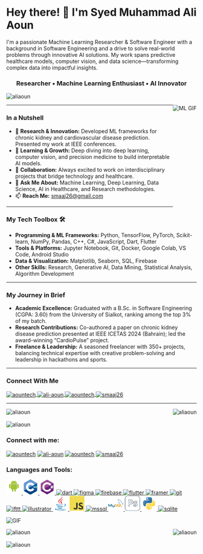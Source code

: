 # Hey there! 👋 I'm Syed Muhammad Ali Aoun

I'm a passionate Machine Learning Researcher & Software Engineer with a background in Software Engineering and a drive to solve real-world problems through innovative AI solutions. My work spans predictive healthcare models, computer vision, and data science—transforming complex data into impactful insights.

<h3 align="center">Researcher • Machine Learning Enthusiast • AI Innovator</h3>

<p align="left"> 
  <img src="https://komarev.com/ghpvc/?username=aliaoun&label=Profile%20views&color=0e75b6&style=flat" alt="aliaoun" />
</p>

<img align="right" alt="ML GIF" src="https://github.com/AliAoun/AliAoun/assets/80461232/aa9231e4-cc9c-443e-af4c-25b49c3b6cac" height="300"/>

---

### In a Nutshell

- 🔭 **Research & Innovation:** Developed ML frameworks for chronic kidney and cardiovascular disease prediction. Presented my work at IEEE conferences.
- 🌱 **Learning & Growth:** Deep diving into deep learning, computer vision, and precision medicine to build interpretable AI models.
- 👯 **Collaboration:** Always excited to work on interdisciplinary projects that bridge technology and healthcare.
- 💬 **Ask Me About:** Machine Learning, Deep Learning, Data Science, AI in Healthcare, and Research methodologies.
- 📫 **Reach Me:** [smaaj26@gmail.com](mailto:smaaj26@gmail.com)

---

### My Tech Toolbox 🛠️

- **Programming & ML Frameworks:** Python, TensorFlow, PyTorch, Scikit-learn, NumPy, Pandas, C++, C#, JavaScript, Dart, Flutter
- **Tools & Platforms:** Jupyter Notebook, Git, Docker, Google Colab, VS Code, Android Studio
- **Data & Visualization:** Matplotlib, Seaborn, SQL, Firebase
- **Other Skills:** Research, Generative AI, Data Mining, Statistical Analysis, Algorithm Development

---

### My Journey in Brief

- **Academic Excellence:** Graduated with a B.Sc. in Software Engineering (CGPA: 3.60) from the University of Sialkot, ranking among the top 3% of my batch.
- **Research Contributions:** Co-authored a paper on chronic kidney disease prediction presented at IEEE ICETAS 2024 (Bahrain); led the award-winning “CardioPulse” project.
- **Freelance & Leadership:** A seasoned freelancer with 350+ projects, balancing technical expertise with creative problem-solving and leadership in hackathons and sports.

---

### Connect With Me

<p align="left">
  <a href="https://twitter.com/aountech" target="blank">
    <img align="center" src="https://raw.githubusercontent.com/rahuldkjain/github-profile-readme-generator/master/src/images/icons/Social/twitter.svg" alt="aountech" height="30" width="40" />
  </a>
  <a href="https://linkedin.com/in/ali-aoun" target="blank">
    <img align="center" src="https://raw.githubusercontent.com/rahuldkjain/github-profile-readme-generator/master/src/images/icons/Social/linked-in-alt.svg" alt="ali-aoun" height="30" width="40" />
  </a>
  <a href="https://instagram.com/aountech" target="blank">
    <img align="center" src="https://raw.githubusercontent.com/rahuldkjain/github-profile-readme-generator/master/src/images/icons/Social/instagram.svg" alt="aountech" height="30" width="40" />
  </a>
  <a href="https://www.leetcode.com/smaaj26" target="blank">
    <img align="center" src="https://raw.githubusercontent.com/rahuldkjain/github-profile-readme-generator/master/src/images/icons/Social/leet-code.svg" alt="smaaj26" height="30" width="40" />
  </a>
</p>

---

<div style="display: flex; align-items: center;">
  <img src="https://github-readme-stats.vercel.app/api?username=aliaoun&show_icons=true&locale=en&layout=compact&theme=tokyonight" alt="aliaoun" />
  <img src="https://github-readme-streak-stats.herokuapp.com/?user=aliaoun&&theme=tokyonight" alt="aliaoun" style="margin-left: auto;" />
</div>

<p>
  <img align="center" src="https://github-readme-stats.vercel.app/api/top-langs?username=aliaoun&show_icons=true&locale=en&theme=tokyonight" alt="aliaoun" />
</p>



<h3 align="left">Connect with me:</h3>
<p align="left">
<a href="https://twitter.com/aountech" target="blank"><img align="center" src="https://raw.githubusercontent.com/rahuldkjain/github-profile-readme-generator/master/src/images/icons/Social/twitter.svg" alt="aountech" height="30" width="40" /></a>
<a href="https://linkedin.com/in/ali-aoun" target="blank"><img align="center" src="https://raw.githubusercontent.com/rahuldkjain/github-profile-readme-generator/master/src/images/icons/Social/linked-in-alt.svg" alt="ali-aoun" height="30" width="40" /></a>
<a href="https://instagram.com/aountech" target="blank"><img align="center" src="https://raw.githubusercontent.com/rahuldkjain/github-profile-readme-generator/master/src/images/icons/Social/instagram.svg" alt="aountech" height="30" width="40" /></a>
<a href="https://www.leetcode.com/smaaj26" target="blank"><img align="center" src="https://raw.githubusercontent.com/rahuldkjain/github-profile-readme-generator/master/src/images/icons/Social/leet-code.svg" alt="smaaj26" height="30" width="40" /></a>
</p>

<h3 align="left">Languages and Tools:</h3>
<p align="left"> <a href="https://developer.android.com" target="_blank" rel="noreferrer"> <img src="https://raw.githubusercontent.com/devicons/devicon/master/icons/android/android-original-wordmark.svg" alt="android" width="40" height="40"/> </a> <a href="https://www.w3schools.com/cpp/" target="_blank" rel="noreferrer"> <img src="https://raw.githubusercontent.com/devicons/devicon/master/icons/cplusplus/cplusplus-original.svg" alt="cplusplus" width="40" height="40"/> </a> <a href="https://www.w3schools.com/cs/" target="_blank" rel="noreferrer"> <img src="https://raw.githubusercontent.com/devicons/devicon/master/icons/csharp/csharp-original.svg" alt="csharp" width="40" height="40"/> </a> <a href="https://dart.dev" target="_blank" rel="noreferrer"> <img src="https://www.vectorlogo.zone/logos/dartlang/dartlang-icon.svg" alt="dart" width="40" height="40"/> </a> <a href="https://www.figma.com/" target="_blank" rel="noreferrer"> <img src="https://www.vectorlogo.zone/logos/figma/figma-icon.svg" alt="figma" width="40" height="40"/> </a> <a href="https://firebase.google.com/" target="_blank" rel="noreferrer"> <img src="https://www.vectorlogo.zone/logos/firebase/firebase-icon.svg" alt="firebase" width="40" height="40"/> </a> <a href="https://flutter.dev" target="_blank" rel="noreferrer"> <img src="https://www.vectorlogo.zone/logos/flutterio/flutterio-icon.svg" alt="flutter" width="40" height="40"/> </a> <a href="https://www.framer.com/" target="_blank" rel="noreferrer"> <img src="https://www.vectorlogo.zone/logos/framer/framer-icon.svg" alt="framer" width="40" height="40"/> </a> <a href="https://git-scm.com/" target="_blank" rel="noreferrer"> <img src="https://www.vectorlogo.zone/logos/git-scm/git-scm-icon.svg" alt="git" width="40" height="40"/> </a> <a href="https://ifttt.com/" target="_blank" rel="noreferrer"> <img src="https://www.vectorlogo.zone/logos/ifttt/ifttt-ar21.svg" alt="ifttt" width="40" height="40"/> </a> <a href="https://www.adobe.com/in/products/illustrator.html" target="_blank" rel="noreferrer"> <img src="https://www.vectorlogo.zone/logos/adobe_illustrator/adobe_illustrator-icon.svg" alt="illustrator" width="40" height="40"/> </a> <a href="https://www.java.com" target="_blank" rel="noreferrer"> <img src="https://raw.githubusercontent.com/devicons/devicon/master/icons/java/java-original.svg" alt="java" width="40" height="40"/> </a> <a href="https://developer.mozilla.org/en-US/docs/Web/JavaScript" target="_blank" rel="noreferrer"> <img src="https://raw.githubusercontent.com/devicons/devicon/master/icons/javascript/javascript-original.svg" alt="javascript" width="40" height="40"/> </a> <a href="https://www.microsoft.com/en-us/sql-server" target="_blank" rel="noreferrer"> <img src="https://www.svgrepo.com/show/303229/microsoft-sql-server-logo.svg" alt="mssql" width="40" height="40"/> </a> <a href="https://www.mysql.com/" target="_blank" rel="noreferrer"> <img src="https://raw.githubusercontent.com/devicons/devicon/master/icons/mysql/mysql-original-wordmark.svg" alt="mysql" width="40" height="40"/> </a> <a href="https://www.photoshop.com/en" target="_blank" rel="noreferrer"> <img src="https://raw.githubusercontent.com/devicons/devicon/master/icons/photoshop/photoshop-line.svg" alt="photoshop" width="40" height="40"/> </a> <a href="https://www.python.org" target="_blank" rel="noreferrer"> <img src="https://raw.githubusercontent.com/devicons/devicon/master/icons/python/python-original.svg" alt="python" width="40" height="40"/> </a> <a href="https://www.sqlite.org/" target="_blank" rel="noreferrer"> <img src="https://www.vectorlogo.zone/logos/sqlite/sqlite-icon.svg" alt="sqlite" width="40" height="40"/> </a> </p>

   <p><img alt="GIF" src="https://github.com/AliAoun/AliAoun/assets/80461232/e6cc8d42-69be-41c3-957a-862d706d1801" />
</p> 


<div style="display: flex; align-items: center;">
  <div>
    <img src="https://github-readme-stats.vercel.app/api?username=aliaoun&show_icons=true&locale=en&layout=compact&theme=tokyonight" alt="aliaoun" />
  </div>
  <div style="margin-left: auto;">
    <img src="https://github-readme-streak-stats.herokuapp.com/?user=aliaoun&&theme=tokyonight" alt="aliaoun" />
  </div>
</div>

<p><img align="center" src="https://github-readme-stats.vercel.app/api/top-langs?username=aliaoun&show_icons=true&locale=en&theme=tokyonight" alt="aliaoun" /></p>
